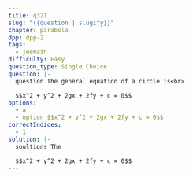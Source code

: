 ```yaml
---
title: q321
slug: "{{question | slugify}}"
chapter: parabola
dpp: dpp-2
tags:
  - jeemain
difficulty: Easy
question_type: Single Choice
question: |-
  question The general equation of a circle is<br>

  $$x^2 + y^2 + 2gx + 2fy + c = 0$$
options:
  - a
  - option $$x^2 + y^2 + 2gx + 2fy + c = 0$$
correctIndices:
  - 1
solution: |-
  soultions The

  $$x^2 + y^2 + 2gx + 2fy + c = 0$$
---
```


